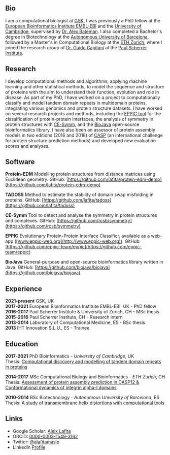 
## Bio

I am a computational biologist at [GSK](https://www.gsk.com).
I was previously a PhD fellow at the [European Bioinformatics Institute EMBL-EBI](https://www.ebi.ac.uk/) and the [University of Cambridge](https://www.cam.ac.uk), supervised by [Dr. Alex Bateman](https://www.ebi.ac.uk/research/bateman).
I also completed a Bachelor's degree in Biotechnology at the [Autonomous University of Barcelona](https://www.uab.cat/en/), followed by a Master's in Computational Biology at the [ETH Zurich](https://ethz.ch), where I joined the research group of [Dr. Guido Capitani](https://www.psi.ch/en/lbr/guido-capitani-1970-2017) at the [Paul Scherrer Institute](https://www.psi.ch).

## Research

I develop computational methods and algorithms, applying machine learning and other statistical methods, to model the sequence and structure of proteins with the aim to understand their function, evolution and role in disease.
As part of my PhD, I have worked on a project to computationally classify and model tandem domain repeats in multidomain proteins, integrating various genomics and protein structure datasets. 
I have worked on several research projects and methods, including the [EPPIC tool](http://www.eppic-web.org/ewui/) for the classification of protein-protein interfaces, the analysis of symmetry in protein structures with [CE-Symm](https://github.com/rcsb/symmetry), and the [BioJava](https://biojava.org/) open-source bioinformatics library. 
I have also been an assessor of protein assembly models in two editions (2016 and 2018) of [CASP](https://predictioncenter.org/index.cgi?page=assessors_list) (an international challenge for protein structure prediction methods) and developed new evaluation scores and analyses.

## Software

**Protein-EDM** Modelling protein structures from distance matrices using Euclidean geometry. GitHub: [https://github.com/lafita/protein-edm-demo](https://github.com/lafita/protein-edm-demo)

**TADOSS** Method to estimate the stability of domain swap misfolding in proteins. GitHub: [https://github.com/lafita/tadoss](https://github.com/lafita/tadoss)

**CE-Symm** Tool to detect and analyse the symmetry in protein structures and complexes. GitHub: [https://github.com/rcsb/symmetry](https://github.com/rcsb/symmetry)

**EPPIC** Evolutionary Protein-Protein Interface Classifier, available as a web-app ([www.eppic-web.org](http://www.eppic-web.org)). GitHub: [https://github.com/eppic-team/eppic](https://github.com/eppic-team/eppic)

**BioJava** General-purpose and open-source bioinformatics library written in Java. GitHub: [https://github.com/biojava/biojava](https://github.com/biojava/biojava)

## Experience

**2021-present** GSK, UK  
**2017-2021** European Bioinformatics Institute EMBL-EBI, UK - PhD fellow  
**2016-2017** Paul Scherrer Institute & University of Zurich, CH - MSc thesis  
**2015-2016** Paul Scherrer Institute, CH - Research intern  
**2013-2014** Laboratory of Computational Medicine, ES - BSc thesis  
**2013** IHT Innovation S.L.U., ES - Trainee

## Education

**2017-2021** PhD Bioinformatics - *University of Cambridge*, UK  
Thesis: [Computational discovery and  modelling of tandem domain repeats in proteins](https://www.repository.cam.ac.uk/handle/1810/324246)

**2014-2017** MSc Computational Biology and Bioinformatics - *ETH Zurich*, CH  
Thesis: [Assessment of protein assembly prediction in CASP12 & Conformational dynamics of integrin alpha-I domains](https://doi.org/10.3929/ethz-a-010863273)

**2010-2014** BSc Biotechnology - *Autonomous University of Barcelona*, ES  
Thesis: [A study of transmembrane helix distortions with computational tools](https://ddd.uab.cat/record/119344)

## Links

- Google Scholar: [Aleix Lafita](https://scholar.google.co.uk/citations?user=iOg-7nQAAAAJ&hl)
- ORCID: [0000-0003-1549-3162](https://orcid.org/0000-0003-1549-3162)
- Twitter: [@alafitamasip](https://twitter.com/alafitamasip)
- LinkedIn [Profile](https://www.linkedin.com/in/aleixlafita)

